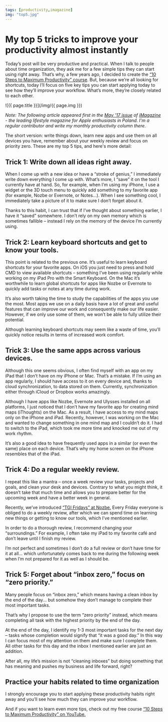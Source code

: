 ```yaml
---
tags: [productivity,imagazine]
img: "top5.jpg"
---
```


# My top 5 tricks to improve your productivity almost instantly

Today’s post will be very productive and practical. When I talk to people about time organization, they ask me for a few simple tips they can start using right away. That’s why, a few years ago, I decided to create the [“10 Steps to Maximum Productivity” course][pc]. But, because we’re all looking for shortcuts, today I’ll focus on five key tips you can start applying today to see how they’ll improve your workflow. What’s more, they’re closely related to each other.

<!--More-->

![{{ page.title }}](/img/{{ page.img }})

*Note: The following article appeared first in the [May '17 issue](/pl/5-do-czasu/) of [iMagazine][iMagazine] - the leading lifestyle magazine for Apple enthusiasts in Poland. I'm a regular contributor and write my monthly productivity column there.*

The short version: write things down, learn new apps and use them on all devices you have, remember about your weekly review and focus on priority zero. These are my top 5 tips, and here's more detail:

## Trick 1: Write down all ideas right away.

When I come up with a new idea or have a “stroke of genius,” I immediately write down everything I come up with. What’s more, I “save” it on the tool I currently have at hand. So, for example, when I’m using my iPhone, I use a widget or the 3D touch menu to quickly add something to my favorite app (for example, Nozbe or Evernote, or Notes...). When I see something cool, I immediately take a picture of it to make sure I don’t forget about it.

Thanks to this habit, I can trust that if I’ve thought about something earlier, I have it “saved” somewhere. I don’t rely on my own memory which is sometimes fallible – instead I rely on the memory of the device I’m currently using.

## Trick 2: Learn keyboard shortcuts and get to know your tools.

This point is related to the previous one. It’s useful to learn keyboard shortcuts for your favorite apps. On iOS you just need to press and hold CMD to view available shortcuts – something I’ve been using regularly while working on my iPad Pro with the Smart Keyboard. On the Mac it’s worthwhile to learn global shortcuts for apps like Nozbe or Evernote to quickly add tasks or notes at any time during work.

It’s also worth taking the time to study the capabilities of the apps you use the most. Most apps we use on a daily basis have a lot of great and useful features that can improve our work and consequently make our life easier. However, if we only use some of them, we won’t be able to fully utilize their potential.

Although learning keyboard shortcuts may seem like a waste of time, you’ll quickly notice results in terms of increased work comfort.

## Trick 3: Use the same apps across various devices.

Although this one seems obvious, I often find myself with an app on my iPad that I don’t have on my iPhone or Mac. That’s a mistake. If I’m using an app regularly, I should have access to it on every device and, thanks to cloud synchronization, to data stored on them. Currently, synchronization either through iCloud or Dropbox works amazingly.

Although I have apps like Nozbe, Evernote and Ulysses installed on all platforms, I just noticed that I don’t have my favorite app for creating mind maps (iThoughts) on the Mac. As a result, I have access to my mind maps only on the iPhone and iPad. Recently, however, I was working on the Mac and wanted to change something in one mind map and I couldn’t do it. I had to switch to the iPad, which took me more time and knocked me out of my work rhythm.

It’s also a good idea to have frequently used apps in a similar (or even the same) place on each device. That’s why my home screen on the iPhone resembles that of the iPad.

## Trick 4: Do a regular weekly review.

I repeat this like a mantra – once a week review your tasks, projects and goals, and clean your desk and devices. Contrary to what you might think, it doesn’t take that much time and allows you to prepare better for the upcoming week and have a better week in general.

Recently, we’ve introduced [“TGI Fridays” at Nozbe.][tgif] Every Friday everyone is obliged to do a weekly review, after which we can spend time on learning new things or getting to know our tools, which I’ve mentioned earlier.

In order to do a thorough review, I recommend changing your “surroundings.” For example, I often take my iPad to my favorite café and don’t leave until I finish my review.

I’m not perfect and sometimes I don’t do a full review or don’t have time for it at all... which unfortunately comes back to me during the following week when I’m not prepared for it as well as I should be.

## Trick 5: Forget about “inbox zero,” focus on “zero priority.”

Many people focus on “inbox zero,” which means having a clean inbox by the end of the day... but somehow they don’t manage to complete their most important tasks.

That’s why I propose to use the term “zero priority” instead, which means completing all task with the highest priority by the end of the day.

At the end of the day, I identify my 1-3 most important tasks for the next day – tasks whose completion would signify that “it was a good day.” In this way I can focus most of my attention on them and make sure I complete them. All other tasks for this day and the inbox I mentioned earlier are just an addition.

After all, my life’s mission is not “cleaning inboxes” but doing something that has meaning and pushes my business and life forward, right?

## Practice your habits related to time organization

I strongly encourage you to start applying these productivity habits right away and you’ll see how much they can improve your workflow.

And if you want to learn even more tips, check out my free course [“10 Steps to Maximum Productivity” on YouTube.][course] 

[course]: https://www.youtube.com/playlist?list=PL4VGcOPPsP4OnVuDc-4D0PXzlKET4FhgL
[pc]: https://productivitycourse.com/
[imagazine]: https://imagazine.pl/
[tgif]: /tgif/